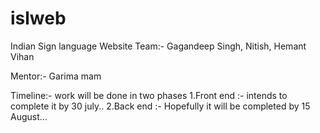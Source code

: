 # islweb
Indian Sign language  Website
Team:- Gagandeep Singh, Nitish, Hemant Vihan

Mentor:- Garima mam


Timeline:- work will be done in two phases
1.Front end :- intends to complete it by 30 july..
2.Back end :- Hopefully it will be completed by 15 August...
